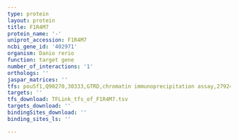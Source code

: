 ```yaml
---
type: protein
layout: protein
title: F1R4M7
protein_name: '-'
uniprot_accession: F1R4M7
ncbi_gene_id: '402971'
organism: Danio rerio
function: target gene
number_of_interactions: '1'
orthologs: ''
jaspar_matrices: ''
tfs: pou5f1,Q90270,30333,GTRD,chromatin immunoprecipitation assay,27924024%5Buid%5D,No
targets: ''
tfs_download: TFLink_tfs_of_F1R4M7.tsv
targets_download: ''
bindingSites_download: ''
binding_sites_ls: ''

---
```

